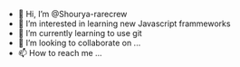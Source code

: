 - 👋 Hi, I’m @Shourya-rarecrew
- 👀 I’m interested in learning new Javascript frammeworks
- 🌱 I’m currently learning to use git
- 💞️ I’m looking to collaborate on ...
- 📫 How to reach me ...

<!---
Shourya-rarecrew/Shourya-rarecrew is a ✨ special ✨ repository because its `README.md` (this file) appears on your GitHub profile.
You can click the Preview link to take a look at your changes.
--->

